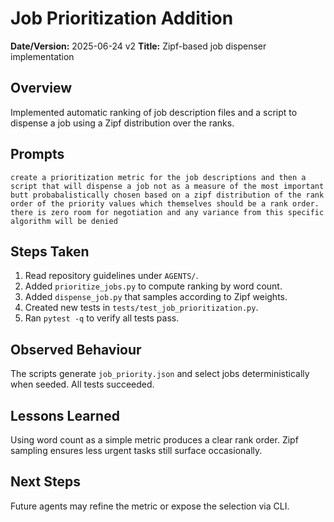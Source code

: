 # Job Prioritization Addition

**Date/Version:** 2025-06-24 v2
**Title:** Zipf-based job dispenser implementation

## Overview
Implemented automatic ranking of job description files and a script to dispense a job using a Zipf distribution over the ranks.

## Prompts
```
create a prioritization metric for the job descriptions and then a script that will dispense a job not as a measure of the most important butt probabalistically chosen based on a zipf distribution of the rank order of the priority values which themselves should be a rank order. there is zero room for negotiation and any variance from this specific algorithm will be denied
```

## Steps Taken
1. Read repository guidelines under `AGENTS/`.
2. Added `prioritize_jobs.py` to compute ranking by word count.
3. Added `dispense_job.py` that samples according to Zipf weights.
4. Created new tests in `tests/test_job_prioritization.py`.
5. Ran `pytest -q` to verify all tests pass.

## Observed Behaviour
The scripts generate `job_priority.json` and select jobs deterministically when seeded. All tests succeeded.

## Lessons Learned
Using word count as a simple metric produces a clear rank order. Zipf sampling ensures less urgent tasks still surface occasionally.

## Next Steps
Future agents may refine the metric or expose the selection via CLI.
